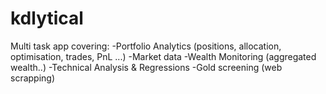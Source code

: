 # kdlytical

Multi task app covering:
-Portfolio Analytics (positions, allocation, optimisation, trades, PnL ...)
-Market data
-Wealth Monitoring (aggregated wealth..)
-Technical Analysis & Regressions
-Gold screening (web scrapping)
